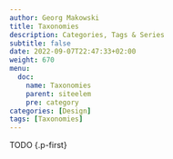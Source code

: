 ```yaml
---
author: Georg Makowski
title: Taxonomies
description: Categories, Tags & Series
subtitle: false
date: 2022-09-07T22:47:33+02:00 
weight: 670
menu:
  doc:
    name: Taxonomies
    parent: siteelem
    pre: category
categories: [Design]
tags: [Taxonomies]
---
```


TODO
{.p-first} <!--more-->
